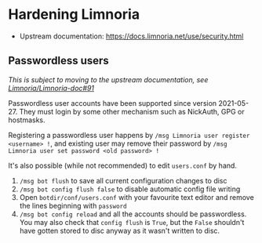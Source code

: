 # Hardening Limnoria

* Upstream documentation: https://docs.limnoria.net/use/security.html

## Passwordless users

*This is subject to moving to the upstream documentation, see [Limnoria/Limnoria-doc#91](https://github.com/Limnoria/Limnoria-doc/issues/91)*

Passwordless user accounts have been supported since version 2021-05-27.
They must login by some other mechanism such as NickAuth, GPG or hostmasks.

Registering a passwordless user happens by `/msg Limnoria user register <username> !`,
and existing user may remove their password by `/msg Limnoria user set password <old password> !`

It's also possible (while not recommended) to edit `users.conf` by hand.

1. `/msg bot flush` to save all current configuration changes to disc
1. `/msg bot config flush false` to disable automatic config file writing
1. Open `botdir/conf/users.conf` with your favourite text editor and remove
   the lines beginning with `password`
1. `/msg bot config reload` and all the accounts should be passwordless. You
   may also check that `config flush` is `True`, but the `False` shouldn't
   have gotten stored to disc anyway as it wasn't written to disc.
